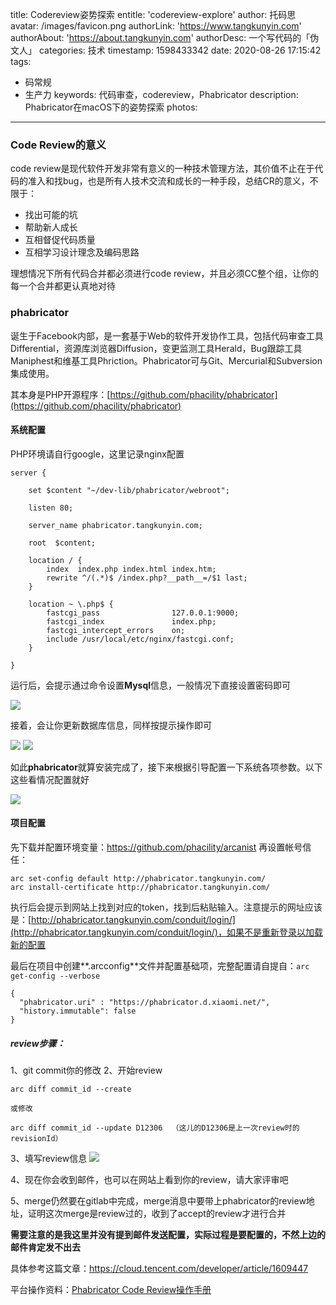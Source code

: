 title: Codereview姿势探索
entitle: 'codereview-explore'
author: 托码思
avatar: /images/favicon.png
authorLink: 'https://www.tangkunyin.com'
authorAbout: 'https://about.tangkunyin.com'
authorDesc: 一个写代码的「伪文人」
categories: 技术
timestamp: 1598433342
date: 2020-08-26 17:15:42
tags: 
- 码常规
- 生产力
keywords: 代码审查，codereview，Phabricator
description: Phabricator在macOS下的姿势探索
photos:
---

### Code Review的意义

code review是现代软件开发非常有意义的一种技术管理方法，其价值不止在于代码的准入和找bug，也是所有人技术交流和成长的一种手段，总结CR的意义，不限于：

- 找出可能的坑
- 帮助新人成长
- 互相督促代码质量
- 互相学习设计理念及编码思路

理想情况下所有代码合并都必须进行code review，并且必须CC整个组，让你的每一个合并都更认真地对待

### phabricator

诞生于Facebook内部，是一套基于Web的软件开发协作工具，包括代码审查工具Differential，资源库浏览器Diffusion，变更监测工具Herald，Bug跟踪工具Maniphest和维基工具Phriction。Phabricator可与Git、Mercurial和Subversion集成使用。

其本身是PHP开源程序：[https://github.com/phacility/phabricator](https://github.com/phacility/phabricator)

#### 系统配置

PHP环境请自行google，这里记录nginx配置

```nginx
server {
    
    set $content "~/dev-lib/phabricator/webroot";

    listen 80;

    server_name phabricator.tangkunyin.com;

    root  $content;
   
    location / {
        index  index.php index.html index.htm;
        rewrite ^/(.*)$ /index.php?__path__=/$1 last;
    }

    location ~ \.php$ {
        fastcgi_pass                127.0.0.1:9000;
        fastcgi_index               index.php;
        fastcgi_intercept_errors    on;
        include /usr/local/etc/nginx/fastcgi.conf;
    }    

}
```

运行后，会提示通过命令设置**Mysql**信息，一般情况下直接设置密码即可

![](/img/2020/15984343118360.jpg)

接着，会让你更新数据库信息，同样按提示操作即可

![](/img/2020/15984345189850.jpg)
![](/img/2020/15984344260057.jpg)

如此**phabricator**就算安装完成了，接下来根据引导配置一下系统各项参数。以下这些看情况配置就好

![](/img/2020/15984364325138.jpg)


#### 项目配置

先下载并配置环境变量：https://github.com/phacility/arcanist
再设置帐号信任：

```
arc set-config default http://phabricator.tangkunyin.com/
arc install-certificate http://phabricator.tangkunyin.com/
```

执行后会提示到网站上找到对应的token，找到后粘贴输入。注意提示的网址应该是：[http://phabricator.tangkunyin.com/conduit/login/](http://phabricator.tangkunyin.com/conduit/login/)，如果不是重新登录以加载新的配置

最后在项目中创建**.arcconfig**文件并配置基础项，完整配置请自提自：`arc get-config --verbose`

```
{
  "phabricator.uri" : "https://phabricator.d.xiaomi.net/",
  "history.immutable": false
}
```



##### review步骤：

1、git commit你的修改
2、开始review

```
arc diff commit_id --create

或修改

arc diff commit_id --update D12306  （这儿的D12306是上一次review时的revisionId）
```

3、填写review信息
![](/img/2020/15984431302261.jpg)


4、现在你会收到邮件，也可以在网站上看到你的review，请大家评审吧

5、merge仍然要在gitlab中完成，merge消息中要带上phabricator的review地址，证明这次merge是review过的，收到了accept的review才进行合并


**需要注意的是我这里并没有提到邮件发送配置，实际过程是要配置的，不然上边的邮件肯定发不出去**

具体参考这篇文章：https://cloud.tencent.com/developer/article/1609447

平台操作资料：[Phabricator Code Review操作手册](https://jaycelau.github.io/2018/08/27/Phabricator-code-review-pre-push-%E6%93%8D%E4%BD%9C%E6%89%8B%E5%86%8C/)


